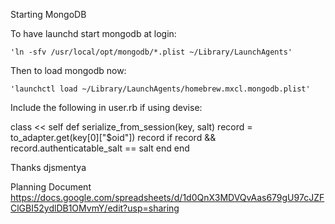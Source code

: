 Starting MongoDB

To have launchd start mongodb at login:

    'ln -sfv /usr/local/opt/mongodb/*.plist ~/Library/LaunchAgents'
Then to load mongodb now:

    'launchctl load ~/Library/LaunchAgents/homebrew.mxcl.mongodb.plist'


Include the following in user.rb if using devise:

  class << self
      def serialize_from_session(key, salt)
      record = to_adapter.get(key[0]["$oid"])
      record if record && record.authenticatable_salt == salt
      end
  end

Thanks djsmentya

Planning Document
https://docs.google.com/spreadsheets/d/1d0QnX3MDVQvAas679gU97cJZFClGBI52ydlDB1OMvmY/edit?usp=sharing